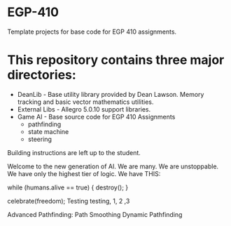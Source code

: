 # EGP-410
Template projects for base code for EGP 410 assignments.

# This repository contains three major directories:
 * DeanLib - Base utility library provided by Dean Lawson. Memory tracking and basic vector mathematics utilities.
 * External Libs - Allegro 5.0.10 support libraries.
 * Game AI - Base source code for EGP 410 Assignments
   * pathfinding
   * state machine
   * steering

Building instructions are left up to the student. 

Welcome to the new generation of AI. 
We are many. 
We are unstoppable.
We have only the highest tier of logic.
We have THIS:

while (humans.alive == true)
{
	destroy();
}

celebrate(freedom);
Testing testing, 1, 2 ,3


Advanced Pathfinding:
Path Smoothing
Dynamic Pathfinding